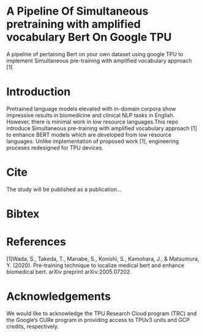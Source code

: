 # A Pipeline Of Simultaneous pretraining with amplified vocabulary Bert On Google TPU
A pipeline of pertaining Bert on your own dataset using google TPU to implement Simultaneous pre-training with amplified vocabulary approach [1] 


# Introduction
Pretrained language models elevated with in-domain corpora show impressive results in biomedicine and clinical NLP tasks in English. However, there is minimal work in low resource languages.This repo introduce Simultaneous pre-training with amplified vocabulary approach [1] to enhance BERT models which are developed from low resource languages. Unlike implementation of proposed work [1], engineering proceses redesigned for TPU devices.




#  Cite
The study will be published as a publication...


#  Bibtex

# References
[1]Wada, S., Takeda, T., Manabe, S., Konishi, S., Kamohara, J., & Matsumura, Y. (2020). Pre-training technique to localize medical bert and enhance biomedical bert. arXiv preprint arXiv:2005.07202.


# Acknowledgements
We would like to acknowledge the TPU Research Cloud program (TRC) and the Google’s CURe program in providing access to TPUv3 units and GCP credits, respectively.
